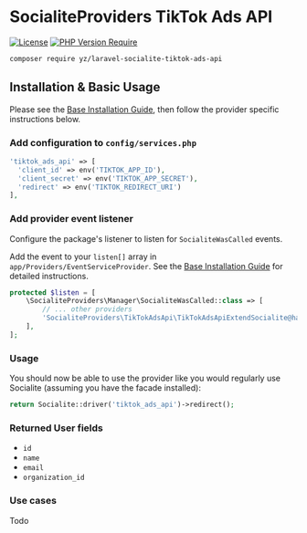 # SocialiteProviders TikTok Ads API

[![License](http://poser.pugx.org/doctrine/inflector/license)](https://packagist.org/packages/doctrine/inflector) 
[![PHP Version Require](http://poser.pugx.org/doctrine/inflector/require/php)](https://packagist.org/packages/doctrine/inflector)

```bash
composer require yz/laravel-socialite-tiktok-ads-api
```

## Installation & Basic Usage

Please see the [Base Installation Guide](https://socialiteproviders.com/usage/), then follow the provider specific instructions below.

### Add configuration to `config/services.php`

```php
'tiktok_ads_api' => [    
  'client_id' => env('TIKTOK_APP_ID'),  
  'client_secret' => env('TIKTOK_APP_SECRET'),  
  'redirect' => env('TIKTOK_REDIRECT_URI') 
],
```

### Add provider event listener

Configure the package's listener to listen for `SocialiteWasCalled` events.

Add the event to your `listen[]` array in `app/Providers/EventServiceProvider`. See the [Base Installation Guide](https://socialiteproviders.com/usage/) for detailed instructions.

```php
protected $listen = [
    \SocialiteProviders\Manager\SocialiteWasCalled::class => [
        // ... other providers
        'SocialiteProviders\TikTokAdsApi\TikTokAdsApiExtendSocialite@handle'
    ],
];
```

### Usage

You should now be able to use the provider like you would regularly use Socialite (assuming you have the facade installed):

```php
return Socialite::driver('tiktok_ads_api')->redirect();
```

### Returned User fields

- ``id``
- ``name``
- ``email``
- ``organization_id``

### Use cases
 Todo
